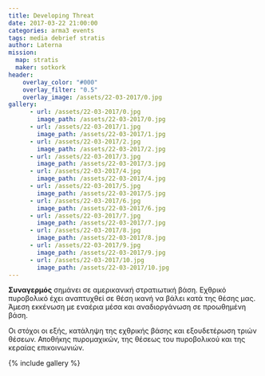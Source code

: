 ```yaml
---
title: Developing Threat
date: 2017-03-22 21:00:00
categories: arma3 events
tags: media debrief stratis
author: Laterna
mission:
  map: stratis
  maker: sotkork
header:
    overlay_color: "#000"
    overlay_filter: "0.5"
    overlay_image: /assets/22-03-2017/0.jpg
gallery:
      - url: /assets/22-03-2017/0.jpg
        image_path: /assets/22-03-2017/0.jpg
      - url: /assets/22-03-2017/1.jpg
        image_path: /assets/22-03-2017/1.jpg
      - url: /assets/22-03-2017/2.jpg
        image_path: /assets/22-03-2017/2.jpg
      - url: /assets/22-03-2017/3.jpg
        image_path: /assets/22-03-2017/3.jpg
      - url: /assets/22-03-2017/4.jpg
        image_path: /assets/22-03-2017/4.jpg
      - url: /assets/22-03-2017/5.jpg
        image_path: /assets/22-03-2017/5.jpg
      - url: /assets/22-03-2017/6.jpg
        image_path: /assets/22-03-2017/6.jpg
      - url: /assets/22-03-2017/7.jpg
        image_path: /assets/22-03-2017/7.jpg
      - url: /assets/22-03-2017/8.jpg
        image_path: /assets/22-03-2017/8.jpg
      - url: /assets/22-03-2017/9.jpg
        image_path: /assets/22-03-2017/9.jpg
      - url: /assets/22-03-2017/10.jpg
        image_path: /assets/22-03-2017/10.jpg
---
```





**Συναγερμός** σημάνει σε αμερικανική στρατιωτική βάση. Εχθρικό πυροβολικό έχει αναπτυχθεί σε θέση ικανή να βάλει κατά της θέσης μας. Άμεση εκκένωση με εναέρια μέσα και αναδιοργάνωση σε προωθημένη βάση.

Οι στόχοι οι εξής, κατάληψη της εχθρικής βάσης και εξουδετέρωση τριών θέσεων. Αποθήκης πυρομαχικών, της θέσεως του πυροβολικού και της κεραίας επικοινωνιών.

{% include gallery %}
